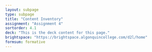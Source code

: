 ```yaml
---
layout: subpage
type: subpage
title: "Content Inventory"
assignment: "Assignment 4"
sortorder: 4.1
deck: "This is the deck content for this page."
brightspace: "https://brightspace.algonquincollege.com/d2l/home"
formsum: formative
---
```

